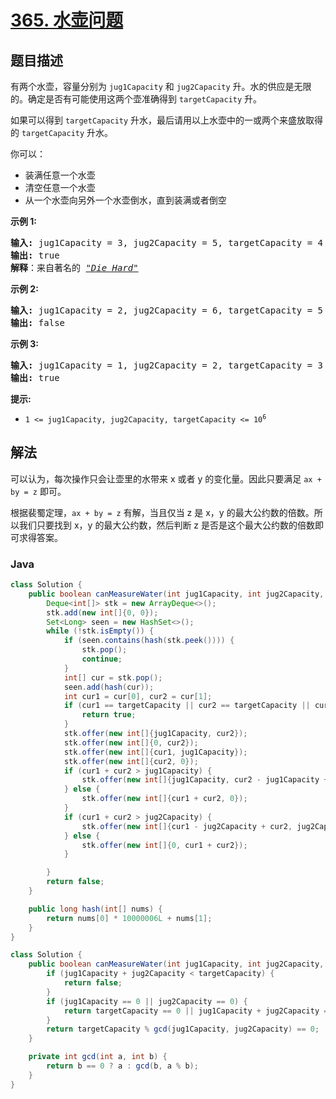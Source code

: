 # [365. 水壶问题](https://leetcode.cn/problems/water-and-jug-problem)

## 题目描述

<p>有两个水壶，容量分别为&nbsp;<code>jug1Capacity</code>&nbsp;和 <code>jug2Capacity</code> 升。水的供应是无限的。确定是否有可能使用这两个壶准确得到&nbsp;<code>targetCapacity</code> 升。</p>

<p>如果可以得到&nbsp;<code>targetCapacity</code>&nbsp;升水，最后请用以上水壶中的一或两个来盛放取得的&nbsp;<code>targetCapacity</code>&nbsp;升水。</p>

<p>你可以：</p>

<ul>
	<li>装满任意一个水壶</li>
	<li>清空任意一个水壶</li>
	<li>从一个水壶向另外一个水壶倒水，直到装满或者倒空</li>
</ul>

<p><strong>示例 1:</strong>&nbsp;</p>

<pre>
<strong>输入:</strong> jug1Capacity = 3, jug2Capacity = 5, targetCapacity = 4
<strong>输出:</strong> true
<strong>解释</strong>：来自著名的&nbsp;<a href="https://www.youtube.com/watch?v=BVtQNK_ZUJg"><em>"Die Hard"</em></a></pre>

<p><strong>示例 2:</strong></p>

<pre>
<strong>输入:</strong> jug1Capacity = 2, jug2Capacity = 6, targetCapacity = 5
<strong>输出:</strong> false
</pre>

<p><strong>示例 3:</strong></p>

<pre>
<strong>输入:</strong> jug1Capacity = 1, jug2Capacity = 2, targetCapacity = 3
<strong>输出:</strong> true
</pre>

<p><strong>提示:</strong></p>

<ul>
	<li><code>1 &lt;= jug1Capacity, jug2Capacity, targetCapacity &lt;= 10<sup>6</sup></code></li>
</ul>

## 解法

可以认为，每次操作只会让壶里的水带来 x 或者 y 的变化量。因此只要满足 `ax + by = z` 即可。

根据裴蜀定理，`ax + by = z` 有解，当且仅当 z 是 x，y 的最大公约数的倍数。所以我们只要找到 x，y 的最大公约数，然后判断 z 是否是这个最大公约数的倍数即可求得答案。

### **Java**

```java
class Solution {
    public boolean canMeasureWater(int jug1Capacity, int jug2Capacity, int targetCapacity) {
        Deque<int[]> stk = new ArrayDeque<>();
        stk.add(new int[]{0, 0});
        Set<Long> seen = new HashSet<>();
        while (!stk.isEmpty()) {
            if (seen.contains(hash(stk.peek()))) {
                stk.pop();
                continue;
            }
            int[] cur = stk.pop();
            seen.add(hash(cur));
            int cur1 = cur[0], cur2 = cur[1];
            if (cur1 == targetCapacity || cur2 == targetCapacity || cur1 + cur2 == targetCapacity) {
                return true;
            }
            stk.offer(new int[]{jug1Capacity, cur2});
            stk.offer(new int[]{0, cur2});
            stk.offer(new int[]{cur1, jug1Capacity});
            stk.offer(new int[]{cur2, 0});
            if (cur1 + cur2 > jug1Capacity) {
                stk.offer(new int[]{jug1Capacity, cur2 - jug1Capacity + cur1});
            } else {
                stk.offer(new int[]{cur1 + cur2, 0});
            }
            if (cur1 + cur2 > jug2Capacity) {
                stk.offer(new int[]{cur1 - jug2Capacity + cur2, jug2Capacity});
            } else {
                stk.offer(new int[]{0, cur1 + cur2});
            }

        }
        return false;
    }

    public long hash(int[] nums) {
        return nums[0] * 10000006L + nums[1];
    }
}
```

```java
class Solution {
    public boolean canMeasureWater(int jug1Capacity, int jug2Capacity, int targetCapacity) {
        if (jug1Capacity + jug2Capacity < targetCapacity) {
            return false;
        }
        if (jug1Capacity == 0 || jug2Capacity == 0) {
            return targetCapacity == 0 || jug1Capacity + jug2Capacity == targetCapacity;
        }
        return targetCapacity % gcd(jug1Capacity, jug2Capacity) == 0;
    }

    private int gcd(int a, int b) {
        return b == 0 ? a : gcd(b, a % b);
    }
}
```
